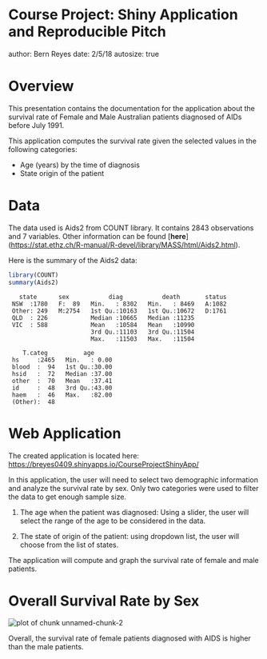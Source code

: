 Course Project: Shiny Application and Reproducible Pitch
========================================================
author: Bern Reyes
date: 2/5/18
autosize: true

Overview
========================================================

This presentation contains the documentation for the application about the survival rate of Female and Male Australian patients diagnosed of AIDs before July 1991.

This application computes the survival rate given the selected values in the following categories:

- Age (years) by the time of diagnosis
- State origin of the patient

Data
========================================================

The data used is Aids2 from COUNT library. It contains 2843 observations and 7 variables. Other information can be found [**here**] (https://stat.ethz.ch/R-manual/R-devel/library/MASS/html/Aids2.html). 


Here is the summary of the Aids2 data:

```r
library(COUNT)
summary(Aids2)
```

```
   state      sex           diag           death       status  
 NSW  :1780   F:  89   Min.   : 8302   Min.   : 8469   A:1082  
 Other: 249   M:2754   1st Qu.:10163   1st Qu.:10672   D:1761  
 QLD  : 226            Median :10665   Median :11235           
 VIC  : 588            Mean   :10584   Mean   :10990           
                       3rd Qu.:11103   3rd Qu.:11504           
                       Max.   :11503   Max.   :11504           
                                                               
    T.categ          age       
 hs     :2465   Min.   : 0.00  
 blood  :  94   1st Qu.:30.00  
 hsid   :  72   Median :37.00  
 other  :  70   Mean   :37.41  
 id     :  48   3rd Qu.:43.00  
 haem   :  46   Max.   :82.00  
 (Other):  48                  
```

Web Application
========================================================

The created application is located here:
https://breyes0409.shinyapps.io/CourseProjectShinyApp/

In this application, the user will need to select two demographic information and analyze the survival rate by sex. Only two categories were used to filter the data to get enough sample size.

1. The age when the patient was diagnosed: Using a slider, the user will select the range of the age to be considered in the data.

2. The state of origin of the patient: using dropdown list, the user will choose from the list of states.

The application will compute and graph the survival rate of female and male patients.


Overall Survival Rate by Sex
========================================================

![plot of chunk unnamed-chunk-2](Presentation-figure/unnamed-chunk-2-1.png)

Overall, the survival rate of female patients diagnosed with AIDS is higher than the male patients.
